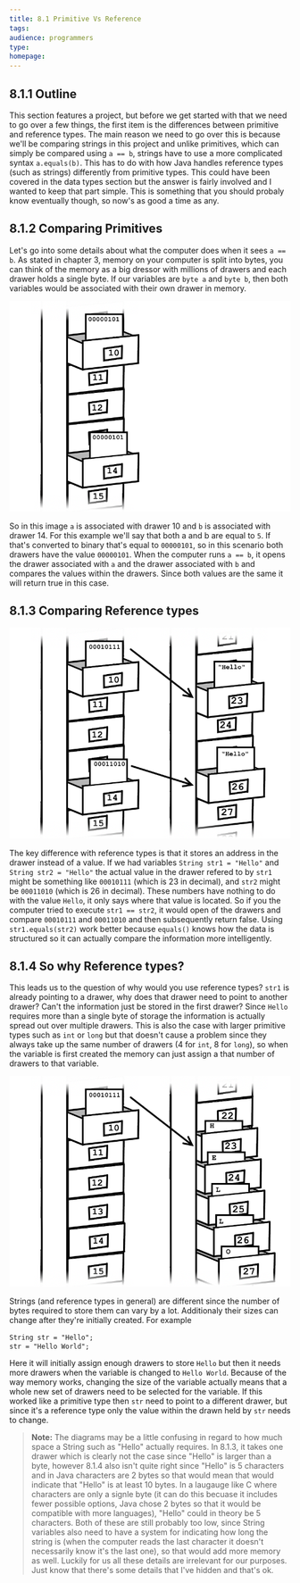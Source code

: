 ```yaml
---
title: 8.1 Primitive Vs Reference
tags:
audience: programmers
type:
homepage:
---
```


## 8.1.1 Outline

This section features a project, but before we get started with that we need to go over a few things, the first item is the differences between primitive and reference types. The main reason we need to go over this is because we'll be comparing strings in this project and unlike primitives, which can simply be compared using `a == b`, strings have to use a more complicated syntax `a.equals(b)`. This has to do with how Java handles reference types (such as strings) differently from primitive types. This could have been covered in the data types section but the answer is fairly involved and I wanted to keep that part simple. This is something that you should probaly know eventually though, so now's as good a time as any.

## 8.1.2 Comparing Primitives

Let's go into some details about what the computer does when it sees `a == b`. As stated in chapter 3, memory on your computer is split into bytes, you can think of the memory as a big dressor with millions of drawers and each drawer holds a single byte. If our variables are `byte a` and `byte b`, then both variables would be associated with their own drawer in memory.

![](img/8a_drawers1.png)

So in this image `a` is associated with drawer 10 and `b` is associated with drawer 14. For this example we'll say that both a and b are equal to `5`. If that's converted to binary that's equal to `00000101`, so in this scenario both drawers have the value `00000101`. When the computer runs `a == b`, it opens the drawer associated with `a` and the drawer associated with `b` and compares the values within the drawers. Since both values are the same it will return true in this case.

## 8.1.3 Comparing Reference types

![](img/8a_drawers2.png)

The key difference with reference types is that it stores an address in the drawer instead of a value. If we had variables `String str1 = "Hello"` and `String str2 = "Hello"` the actual value in the drawer refered to by `str1` might be something like `00010111` (which is 23 in decimal), and `str2` might be `00011010` (which is 26 in decimal). These numbers have nothing to do with the value `Hello`, it only says where that value is located. So if you the computer tried to execute `str1 == str2`, it would open of the drawers and compare `00010111` and `00011010` and then subsequently return false. Using `str1.equals(str2)` work better because `equals()` knows how the data is structured so it can actually compare the information more intelligently.

## 8.1.4 So why Reference types?

This leads us to the question of why would you use reference types? `str1` is already pointing to a drawer, why does that drawer need to point to another drawer? Can't the information just be stored in the first drawer? Since `Hello` requires more than a single byte of storage the information is actually spread out over multiple drawers. This is also the case with larger primitive types such as `int` or `long` but that doesn't cause a problem since they always take up the same number of drawers (4 for `int`, 8 for `long`), so when the variable is first created the memory can just assign a that number of drawers to that variable.

![](img/8a_drawers3.png)

Strings (and reference types in general) are different since the number of bytes required to store them can vary by a lot. Additionaly their sizes can change after they're initially created. For example

```
String str = "Hello";
str = "Hello World";
```

Here it will initially assign enough drawers to store `Hello` but then it needs more drawers when the variable is changed to `Hello World`. Because of the way memory works, changing the size of the variable actually means that a whole new set of drawers need to be selected for the variable. If this worked like a primitive type then `str` need to point to a different drawer, but since it's a reference type only the value within the drawn held by `str` needs to change.

>**Note:** The diagrams may be a little confusing in regard to how much space a String such as "Hello" actually requires. In 8.1.3, it takes one drawer which is clearly not the case since "Hello" is larger than a byte, however 8.1.4 also isn't quite right since "Hello" is 5 characters and in Java characters are 2 bytes so that would mean that would indicate that "Hello" is at least 10 bytes. In a laugauge like C where characters are only a signle byte (it can do this becuase it includes fewer possible options, Java chose 2 bytes so that it would be compatible with more languages), "Hello" could in theory be 5 characters. Both of these are still probably too low, since String variables also need to have a system for indicating how long the string is (when the computer reads the last character it doesn't necessarily know it's the last one), so that would add more memory as well. Luckily for us all these details are irrelevant for our purposes. Just know that there's some details that I've hidden and that's ok.
